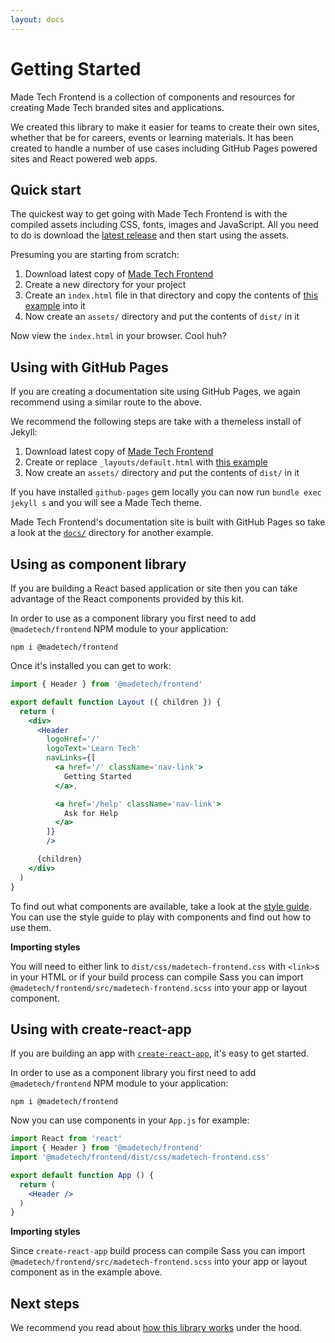 ```yaml
---
layout: docs
---
```


# Getting Started

<p class="lead">
  Made Tech Frontend is a collection of components and resources for creating Made Tech branded sites and applications.
</p>

We created this library to make it easier for teams to create their own sites, whether that be for careers, events or learning materials. It has been created to handle a number of use cases including GitHub Pages powered sites and React powered web apps.

## Quick start

The quickest way to get going with Made Tech Frontend is with the compiled assets including CSS, fonts, images and JavaScript. All you need to do is download the [latest release](https://github.com/madetech/frontend/releases) and then start using the assets.

Presuming you are starting from scratch:

1. Download latest copy of [Made Tech Frontend](https://github.com/madetech/frontend/releases)
2. Create a new directory for your project
3. Create an `index.html` file in that directory and copy the contents of [this example](https://github.com/madetech/frontend/blob/master/examples/static/index.html) into it
4. Now create an `assets/` directory and put the contents of `dist/` in it

Now view the `index.html` in your browser. Cool huh?

## Using with GitHub Pages

If you are creating a documentation site using GitHub Pages, we again recommend using a similar route to the above.

We recommend the following steps are take with a themeless install of Jekyll:

1. Download latest copy of [Made Tech Frontend](https://github.com/madetech/frontend/releases)
2. Create or replace `_layouts/default.html` with [this example](https://github.com/madetech/frontend/blob/master/examples/static/index.html)
3. Now create an `assets/` directory and put the contents of `dist/` in it

If you have installed `github-pages` gem locally you can now run `bundle exec jekyll s` and you will see a Made Tech theme.

Made Tech Frontend's documentation site is built with GitHub Pages so take a look at the [`docs/`](https://github.com/madetech/frontend/tree/master/docs) directory for another example.

## Using as component library

If you are building a React based application or site then you can take advantage of the React components provided by this kit.

In order to use as a component library you first need to add `@madetech/frontend` NPM module to your application:

```
npm i @madetech/frontend
```

Once it's installed you can get to work:

```jsx
import { Header } from '@madetech/frontend'

export default function Layout ({ children }) {
  return (
    <div>
      <Header
        logoHref='/'
        logoText='Learn Tech'
        navLinks={[
          <a href='/' className='nav-link'>
            Getting Started
          </a>,

          <a href='/help' className='nav-link'>
            Ask for Help
          </a>
        ]}
        />

      {children}
    </div>
  )
}
```

To find out what components are available, take a look at the [style guide](styleguide/). You can use the style guide to play with components and find out how to use them.

**Importing styles**

You will need to either link to `dist/css/madetech-frontend.css` with `<link>`s in your HTML or if your build process can compile Sass you can import `@madetech/frontend/src/madetech-frontend.scss` into your app or layout component.

## Using with create-react-app

If you are building an app with [`create-react-app`](https://facebook.github.io/create-react-app/), it's easy to get started.

In order to use as a component library you first need to add `@madetech/frontend` NPM module to your application:

```
npm i @madetech/frontend
```

Now you can use components in your `App.js` for example:

```jsx
import React from 'react'
import { Header } from '@madetech/frontend'
import '@madetech/frontend/dist/css/madetech-frontend.css'

export default function App () {
  return (
    <Header />
  )
}
```

**Importing styles**

Since `create-react-app` build process can compile Sass you can import `@madetech/frontend/src/madetech-frontend.scss` into your app or layout component as in the example above.

## Next steps

We recommend you read about [how this library works](how-does-it-work) under the hood.
